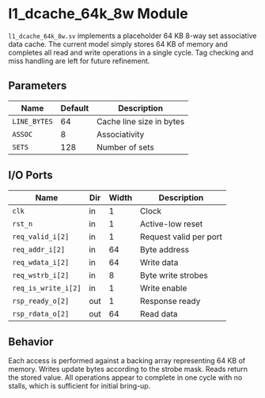 # l1_dcache_64k_8w Module

`l1_dcache_64k_8w.sv` implements a placeholder 64&nbsp;KB 8-way set associative
data cache. The current model simply stores 64&nbsp;KB of memory and completes
all read and write operations in a single cycle. Tag checking and miss handling
are left for future refinement.

## Parameters

| Name | Default | Description |
|------|---------|-------------|
| `LINE_BYTES` | 64 | Cache line size in bytes |
| `ASSOC` | 8 | Associativity |
| `SETS` | 128 | Number of sets |

## I/O Ports

| Name | Dir | Width | Description |
|------|-----|-------|-------------|
| `clk` | in | 1 | Clock |
| `rst_n` | in | 1 | Active-low reset |
| `req_valid_i[2]` | in | 1 | Request valid per port |
| `req_addr_i[2]` | in | 64 | Byte address |
| `req_wdata_i[2]` | in | 64 | Write data |
| `req_wstrb_i[2]` | in | 8 | Byte write strobes |
| `req_is_write_i[2]` | in | 1 | Write enable |
| `rsp_ready_o[2]` | out | 1 | Response ready |
| `rsp_rdata_o[2]` | out | 64 | Read data |

## Behavior

Each access is performed against a backing array representing 64&nbsp;KB of
memory. Writes update bytes according to the strobe mask. Reads return the
stored value. All operations appear to complete in one cycle with no stalls,
which is sufficient for initial bring-up.
